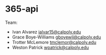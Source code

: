 # 365-api

Team:
- Ivan Alvarez ialvar15@calpoly.edu
- Grace Boye-Williams gboyewil@calpoly.edu
- Trotter McLemore tmclemor@calpoly.edu
- Weston Patrick wpatrick@calpoly.edu

